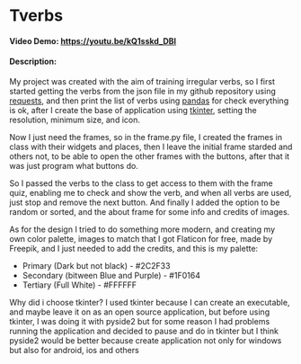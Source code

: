 # Tverbs
#### Video Demo:  <https://youtu.be/kQ1sskd_DBI>
#### Description:

My project was created with the aim of training irregular verbs, so I first started getting the verbs from the json file in my github repository using [requests](https://requests.readthedocs.io/en/latest/), and then print the list of verbs using [pandas](https://pandas.pydata.org) for check everything is ok, after I create the base of application using [tkinter](https://docs.python.org/3/library/tkinter.html), setting the resolution, minimum size, and icon.

Now I just need the frames, so in the frame.py file, I created the frames in class with their widgets and places, then I leave the initial frame starded and others not, to be able to open the other frames with the buttons, after that it was just program what buttons do.

So I passed the verbs to the class to get access to them with the frame quiz, enabling me to check and show the verb, and when all verbs are used, just stop and remove the next button. And finally I added the option to be random or sorted, and the about frame for some info and credits of images.

As for the design I tried to do something more modern, and creating my own color palette, images to match that I got Flaticon for free, made by Freepik, and I just needed to add the credits, and this is my palette:

* Primary (Dark but not black) - #2C2F33
* Secondary (bitween Blue and Purple) - #1F0164
* Tertiary (Full White) - #FFFFFF

Why did i choose tkinter?
I used tkinter because I can create an executable, and maybe leave it on as an open source application, but before using tkinter, I was doing it with pyside2 but for some reason I had problems running the application and decided to pause and do in tkinter but I think pyside2 would be better because create application not only for windows but also for android, ios and others